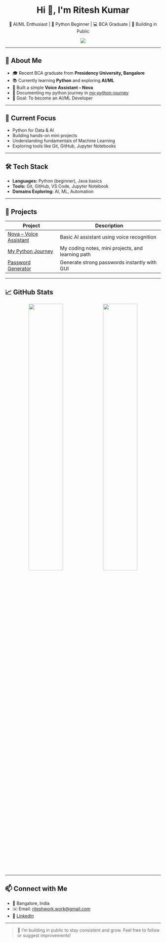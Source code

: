 <h1 align="center">Hi 👋, I'm Ritesh Kumar</h1>

<p align="center">
  🧠 AI/ML Enthusiast | 🐍 Python Beginner | 💻 BCA Graduate  | 📢 Building in Public
</p>

<p align="center">
  <a href="https://github.com/raho0l-oo7"><img src="https://img.shields.io/github/followers/rahool-oo7?label=GitHub&style=social" /></a>
</p>

---

## 🚀 About Me

- 🎓 Recent BCA graduate from **Presidency University, Bangalore**
- 📚 Currently learning **Python** and exploring **AI/ML**
- 🤖 Built a simple **Voice Assistant – Nova**
- 🌱 Documenting my python journey in [my-python-journey](https://github.com/rahool-oo7/my-python-journey)
- 🎯 Goal: To become an AI/ML Developer

---

## 💼 Current Focus

- Python for Data & AI
- Building hands-on mini projects
- Understanding fundamentals of Machine Learning
- Exploring tools like Git, GitHub, Jupyter Notebooks

---

## 🛠️ Tech Stack

- **Languages:** Python (beginner), Java basics
- **Tools:** Git, GitHub, VS Code, Jupyter Notebook
- **Domains Exploring:** AI, ML, Automation

---

## 🧩 Projects

| Project | Description |
|--------|-------------|
| [Nova – Voice Assistant](https://github.com/rahool-oo7/nova-voice-assistant) | Basic AI assistant using voice recognition |
| [My Python Journey](https://github.com/rahool-oo7/my-python-journey) | My coding notes, mini projects, and learning path |
| [Password Generator](https://github.com/rahool-oo7/password-gen-gui) | Generate strong passwords instantly with GUI |

---

## 📈 GitHub Stats

<p align="center">
  <img src="https://github-readme-stats.vercel.app/api?username=rahool-oo7&show_icons=true&theme=tokyonight" width="47%" />
  <img src="https://github-readme-streak-stats.herokuapp.com/?user=rahool-oo7&theme=tokyonight" width="47%" />
</p>

---

## 📫 Connect with Me

- 📍 Bangalore, India
- ✉️ Email: riteshwork.work@gmail.com
- 💼 [LinkedIn](https://www.linkedin.com/in/YOUR-LINKEDIN-ID)

---

> 💬 I’m building in public to stay consistent and grow. Feel free to follow or suggest improvements!

